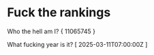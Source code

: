 # Fuck the rankings

Who the hell am I?
{ 11065745 }

What fucking year is it?
[ 2025-03-11T07:00:00Z ]
